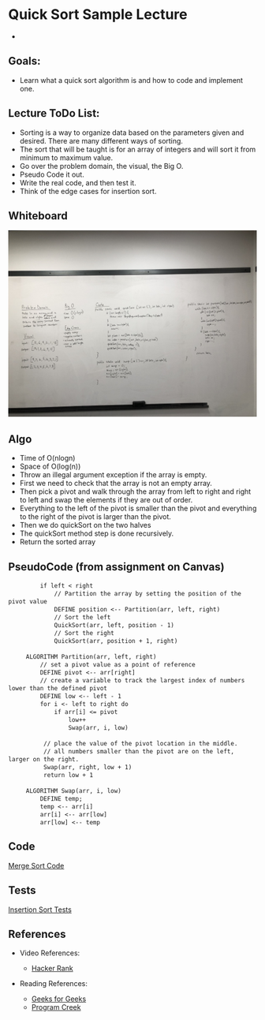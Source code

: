 # Quick Sort Sample Lecture
- 

## Goals:
- Learn what a quick sort algorithm is and how to code and implement one.

## Lecture ToDo List:
- Sorting is a way to organize data based on the parameters given and desired. There are many different ways of sorting.
- The sort that will be taught is for an array of integers and will sort it from minimum to maximum value.
- Go over the problem domain, the visual, the Big O.
- Pseudo Code it out.
- Write the real code, and then test it.
- Think of the edge cases for insertion sort.

## Whiteboard
![](../img/QuickSort.jpeg)

## Algo
- Time of O(nlogn)
- Space of O(log(n))
- Throw an illegal argument exception if the array is empty.
- First we need to check that the array is not an empty array.
- Then pick a pivot and walk through the array from left to right and right to left and swap the elements
if they are out of order. 
- Everything to the left of the pivot is smaller than the pivot and everything to the right of the pivot is
larger than the pivot. 
- Then we do quickSort on the two halves
- The quickSort method step is done recursively.
- Return the sorted array

## PseudoCode (from assignment on Canvas)
```  ALGORITHM QuickSort(arr, left, right)
         if left < right
             // Partition the array by setting the position of the pivot value 
             DEFINE position <-- Partition(arr, left, right)
             // Sort the left
             QuickSort(arr, left, position - 1)
             // Sort the right
             QuickSort(arr, position + 1, right)
     
     ALGORITHM Partition(arr, left, right)
         // set a pivot value as a point of reference
         DEFINE pivot <-- arr[right]
         // create a variable to track the largest index of numbers lower than the defined pivot
         DEFINE low <-- left - 1
         for i <- left to right do
             if arr[i] <= pivot
                 low++
                 Swap(arr, i, low)
     
          // place the value of the pivot location in the middle.
          // all numbers smaller than the pivot are on the left, larger on the right. 
          Swap(arr, right, low + 1)
          return low + 1
     
     ALGORITHM Swap(arr, i, low)
         DEFINE temp;
         temp <-- arr[i]
         arr[i] <-- arr[low]
         arr[low] <-- temp
   ```

## Code
[Merge Sort Code](../../src/main/java/Java/MergeSort/MergeSort.java)

## Tests
[Insertion Sort Tests](../../src/test/java/Java/MergeSort/MergeSortTest.java)

## References
- Video References:
  - [Hacker Rank](https://www.youtube.com/watch?v=SLauY6PpjW4)
  
- Reading References:
  - [Geeks for Geeks](https://www.geeksforgeeks.org/java-program-for-quicksort/)
  - [Program Creek](https://www.programcreek.com/2012/11/quicksort-array-in-java/)
